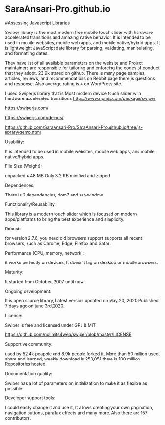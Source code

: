 # SaraAnsari-Pro.github.io


#Assessing Javascript Libraries

Swiper library is the most modern free mobile touch slider with hardware accelerated transitions and amazing native behavior. It is intended to be used in mobile websites, mobile web apps, and mobile native/hybrid apps. It is lightweight JavaScript date library for parsing, validating, manipulating, and formatting dates.


They have list of all available parameters on the website and Project maintainers are responsible for tailoring and enforcing the codes of conduct that they adopt. 23.9k stared on github.
There is many page samples, articles, reviews, and recommendations on Rebbit page there is questions and response. Also average rating is 4 on WordPress site.
 


I used Swiperjs library that is Most modern device touch slider with hardware accelerated transitions
https://www.npmjs.com/package/swiper

https://swiperjs.com/

https://swiperjs.com/demos/

https://github.com/SaraAnsari-Pro/SaraAnsari-Pro.github.io/tree/js-library/demo.html

Usability:

It is intended to be used in mobile websites, mobile web apps, and mobile 
native/hybrid apps.

File Size (Weight):

unpacked 4.48 MB
Only 3.2 KB minified and zipped

Dependences:

There is 2 dependencies, dom7 and ssr-window

Functionality/Reusability:

This library is a modern touch slider which is focused on modern apps/platforms to bring the
best experience and simplicity.

Robust:

for version 2.7.6,  you need old browsers support
supports all recent browsers, such as Chrome, Edge, Firefox and Safari.

Performance (CPU, memory, network):

it works perfectly on devices, It doesn't lag on desktop or mobile browsers.

Maturity:

It started from October, 2007 until now

Ongoing development: 

It is open source library, Latest version updated on May 20, 2020
Published 7 days ago on june 3rd,2020. 

License:

Swiper is free and licensed under GPL & MIT

https://github.com/nolimits4web/swiper/blob/master/LICENSE

Supportive community:

used by 52.4k peapole and 8.9k people forked it, More than 50 million used, 
share and learned, weekly download is 253,051.there is 100 million Repositories hosted

Documentation quality:

Swiper has a lot of parameters on initialization to make it as flexible as 
possible.

Developer support tools:

I could easily change it and use it, It allows creating your own pagination, navigation buttons, parallax 
effects and many more. Also there are 157 contributors.
